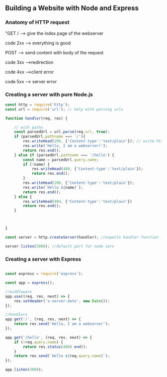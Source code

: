 ## Building a Website with Node and Express 

### Anatomy of HTTP request 

"GET / --> give the index page of the webserver 

code 2xx --> everything is good 

POST --> send content with body of the request 

code 3xx -->redirection

code 4xx -->client error 

code 5xx --> server error 


### Creating a server with pure Node.js

```javascript
const http = require('http');
const url = require('url'); // help with parsing urls

function handler(req, res) {

    // with paths 
    const parsedUrl = url.parse(req.url, true);
    if (parsedUrl.pathname === '/'){
        res.writeHead(200, {'Content-type':'text/plain'}); // write http header
        res.write('Hello, I am a webserver!');
        return res.end();
    } else if (parsedUrl.pathname === '/hello') {
        const name = parsedUrl.query.name;
        if (!name) {
            res.writeHead(400, {'Content-type':'text/plain'});
            return res.end();
        }
        res.writeHead(200, {'Content-type':'text/plain'});
        res.write(`Hello ${name}`);
        return res.end();
    } else {
        res.writeHead(404, {'Content-type':'text/plain'})
        return res.end();
    }



}

const server = http.createServer(handler); //expects handler function (above)

server.listen(3000); //default port for node serv

```

### Creating a server with Express
```javascript

const express = require('express');

const app = express();

//middleware
app.use((req, res, next) => {
    res.setHeader('x-server-date', new Date());
});

//handlers 
app.get('/', (req, res, next) => {
    return res.send('Hello, I am a webserver');
});

app.get('/hello', (req, res, next) => {
    if (!req.query.name) {
        return res.status(400).end();
    }
    return res.send(`Hello ${req.query.name}`);
});

app.listen(3000);

